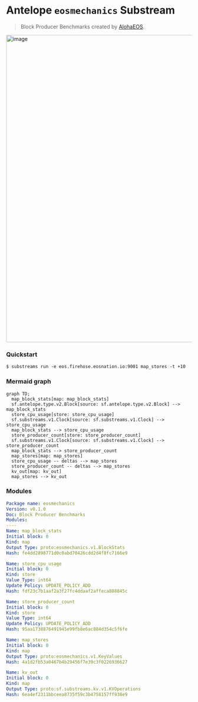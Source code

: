 # Antelope `eosmechanics` Substream

> Block Producer Benchmarks created by [AlohaEOS](https://www.alohaeos.com/tools/benchmarks).

<img width="832" alt="image" src="https://user-images.githubusercontent.com/550895/216176638-cea94a43-f95e-4eb6-ae00-527a2cb02ab7.png">

### Quickstart

```
$ substreams run -e eos.firehose.eosnation.io:9001 map_stores -t +10
```

### Mermaid graph

```mermaid
graph TD;
  map_block_stats[map: map_block_stats]
  sf.antelope.type.v2.Block[source: sf.antelope.type.v2.Block] --> map_block_stats
  store_cpu_usage[store: store_cpu_usage]
  sf.substreams.v1.Clock[source: sf.substreams.v1.Clock] --> store_cpu_usage
  map_block_stats --> store_cpu_usage
  store_producer_count[store: store_producer_count]
  sf.substreams.v1.Clock[source: sf.substreams.v1.Clock] --> store_producer_count
  map_block_stats --> store_producer_count
  map_stores[map: map_stores]
  store_cpu_usage -- deltas --> map_stores
  store_producer_count -- deltas --> map_stores
  kv_out[map: kv_out]
  map_stores --> kv_out
```

### Modules

```yaml
Package name: eosmechanics
Version: v0.1.0
Doc: Block Producer Benchmarks
Modules:
----
Name: map_block_stats
Initial block: 0
Kind: map
Output Type: proto:eosmechanics.v1.BlockStats
Hash: fe4dd2898771d0c0abd70426cdd2d4f8fc7166e9

Name: store_cpu_usage
Initial block: 0
Kind: store
Value Type: int64
Update Policy: UPDATE_POLICY_ADD
Hash: fdf23c7b1aaf2a3f27fc4ddaaf2affeca888845c

Name: store_producer_count
Initial block: 0
Kind: store
Value Type: int64
Update Policy: UPDATE_POLICY_ADD
Hash: 95aa1738876491945e99fb8e6ac884d354c5f6fe

Name: map_stores
Initial block: 0
Kind: map
Output Type: proto:eosmechanics.v1.KeyValues
Hash: 4a1d2fb53a0467b4b29456f7e39c3f0226936627

Name: kv_out
Initial block: 0
Kind: map
Output Type: proto:sf.substreams.kv.v1.KVOperations
Hash: 6ea4ef2311bbceea8735f59c3b4758157ff938e9
```